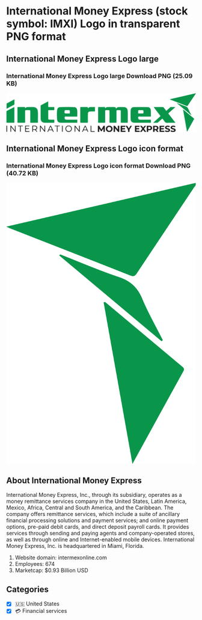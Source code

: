 # International Money Express (stock symbol: IMXI) Logo in transparent PNG format

## International Money Express Logo large

### International Money Express Logo large Download PNG (25.09 KB)

![International Money Express Logo large Download PNG (25.09 KB)](/img/orig/IMXI_BIG-57bc7367.png)

## International Money Express Logo icon format

### International Money Express Logo icon format Download PNG (40.72 KB)

![International Money Express Logo icon format Download PNG (40.72 KB)](/img/orig/IMXI-72ce0368.png)

## About International Money Express

International Money Express, Inc., through its subsidiary, operates as a money remittance services company in the United States, Latin America, Mexico, Africa, Central and South America, and the Caribbean. The company offers remittance services, which include a suite of ancillary financial processing solutions and payment services; and online payment options, pre-paid debit cards, and direct deposit payroll cards. It provides services through sending and paying agents and company-operated stores, as well as through online and Internet-enabled mobile devices. International Money Express, Inc. is headquartered in Miami, Florida.

1. Website domain: intermexonline.com
2. Employees: 674
3. Marketcap: $0.93 Billion USD


## Categories
- [x] 🇺🇸 United States
- [x] 💳 Financial services

